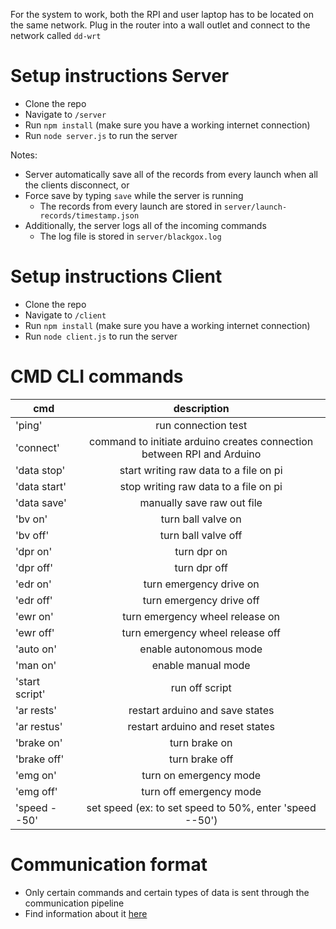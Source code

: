 For the system to work, both the RPI and user laptop has to be located on the same network. Plug in the router into a wall outlet and connect to the network called `dd-wrt`

# Setup instructions Server
 - Clone the repo
 - Navigate to `/server`
 - Run `npm install` (make sure you have a working internet connection)
 - Run `node server.js` to run the server
 
Notes:
* Server automatically save all of the records from every launch when all the clients disconnect, or
* Force save by typing `save` while the server is running
    - The records from every launch are stored in `server/launch-records/timestamp.json`
* Additionally, the server logs all of the incoming commands
    - The log file is stored in `server/blackgox.log`
    
# Setup instructions Client
 - Clone the repo
 - Navigate to `/client`
 - Run `npm install` (make sure you have a working internet connection)
 - Run `node client.js` to run the server
 
# CMD CLI commands
| cmd   |      description      |
|----------|:-------------:|
| 'ping' |  run connection test |
| 'connect' | command to initiate arduino creates connection between RPI and Arduino |
| 'data stop' | start writing raw data to a file on pi |
|'data start' | stop writing raw data to a file on pi |
|'data save' | manually save raw out file |
| 'bv on' |     turn ball valve on |
| 'bv off' |    turn ball valve off |
| 'dpr on' |    turn dpr on |
|'dpr off'  |  turn dpr off|
|'edr on'   |  turn emergency drive on|
|'edr off'  |   turn emergency drive off|
|'ewr on'   | turn emergency wheel release on|
|'ewr off'  |   turn emergency wheel release off|
|'auto on'  |   enable autonomous mode|
|'man on'   |  enable manual mode|
|'start script'|    run off script|
|'ar rests'    | restart arduino and save states|
|'ar restus'   |  restart arduino and reset states|
|'brake on'    | turn brake on|
|'brake off'   |  turn brake off|
|'emg on'   |  turn on emergency mode|
|'emg off'  |   turn off emergency mode|
|'speed --50'  | set speed (ex: to set speed to 50%, enter 'speed --50')|


# Communication format

* Only certain commands and certain types of data is sent through the communication pipeline
* Find information about it [here](http://htmlpreview.github.io/?https://github.com/teamwaterloop/communication-system/blob/master/communication_format.html)
